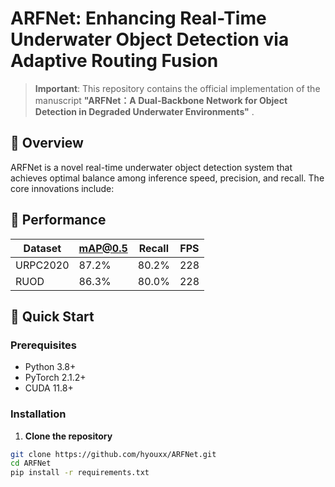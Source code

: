 # ARFNet: Enhancing Real-Time Underwater Object Detection via Adaptive Routing Fusion

> **Important**: This repository contains the official implementation of the manuscript **"ARFNet：A Dual-Backbone Network for Object Detection in Degraded Underwater Environments"** .

## 📖 Overview

ARFNet is a novel real-time underwater object detection system that achieves optimal balance among inference speed, precision, and recall. The core innovations include:


## 🎯 Performance

| Dataset | mAP@0.5 | Recall | FPS |
|---------|----------|---------|-----|
| URPC2020 | 87.2% | 80.2% | 228 |
| RUOD | 86.3% | 80.0% | 228 |

## 🚀 Quick Start

### Prerequisites

- Python 3.8+
- PyTorch 2.1.2+
- CUDA 11.8+

### Installation

1. **Clone the repository**
```bash
git clone https://github.com/hyouxx/ARFNet.git
cd ARFNet
pip install -r requirements.txt
